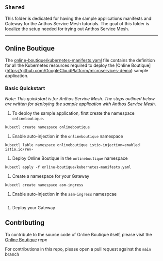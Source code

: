 ## `Shared`

This folder is dedicated for having the sample applications manifests and Gateway for the Anthos Service Mesh tutorials. The goal of this folder is localize the setup needed for trying out Anthos Service Mesh.

---

## Online Boutique 
The [online-boutique/kubernetes-manifests.yaml](base/all/kubernetes-manifests.yaml) file contains the definition for all the Kubernetes resources required to deploy the [Online Boutique] (https://github.com/GoogleCloudPlatform/microservices-demo) sample application.

### Basic Quickstart 
_Note: This quickstart is for Anthos Service Mesh. The steps outlined below are written for deploying the sample application with Anthos Service Mesh._

1. To deploy the sample application, first create the namespace `onlineboutique`. 
```
kubectl create namespace onlineboutique
```
1. Enable auto-injection in the `onlineboutique` namespace
```
kubectl lable namespace onlineboutique istio-injection=enabled istio.io/rev-
```
1. Deploy Online Boutique in the `onlineboutique` namespace
```
kubectl apply -f online-boutique/kubernetes-manifests.yaml
```
1. Create a namespace for your Gateway 
```
kubectl create namespace asm-ingress
```
1. Enable auto-injection in the `asm-ingress` namespcae
```
```
1. Deploy your Gateway





## Contributing

To contribute to the source code of Online Boutique itself, please visit the [Online Boutique](https://github.com/GoogleCloudPlatform/microservices-demo) repo

For contributions in this repo, please open a pull request against the `main` branch